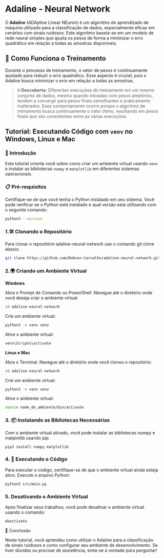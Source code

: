 # Adaline - Neural Network

O **Adaline** (ADAptive LInear NEuron) é um algoritmo de aprendizado de máquina utilizado para a classificação de dados, especialmente eficaz em cenários com sinais ruidosos. Este algoritmo baseia-se em um modelo de rede neural simples que ajusta os pesos de forma a minimizar o erro quadrático em relação a todas as amostras disponíveis.

## 🤖 Como Funciona o Treinamento

Durante o processo de treinamento, o vetor de pesos é continuamente ajustado para reduzir o erro quadrático. Esse aspecto é crucial, pois o Adaline busca minimizar o erro em relação a todas as amostras.

> **💡 Descoberta:** Diferentes execuções do treinamento em um mesmo conjunto de dados, mesmo quando iniciadas com pesos aleatórios, tendem a convergir para pesos finais semelhantes e praticamente inalterados. Esse comportamento ocorre porque o algoritmo de treinamento busca continuamente o valor ótimo, resultando em pesos finais que são consistentes entre as várias execuções.

## Tutorial: Executando Código com `venv` no Windows, Linux e Mac

### 📘 Introdução

Este tutorial orienta você sobre como criar um ambiente virtual usando `venv` e instalar as bibliotecas `numpy` e `matplotlib` em diferentes sistemas operacionais.

### 📋 Pré-requisitos

Certifique-se de que você tenha o Python instalado em seu sistema. Você pode verificar se o Python está instalado e qual versão está utilizando com o seguinte comando:

```bash
python3 --version
```

### 1.🛠️ Clonando o Repositório

Para clonar o repositório adaline-neural-network use o comando git clone abaxio.

```bash
git clone https://github.com/Robson-Carvalho/adaline-neural-network.git
```

### 2.🌍 Criando um Ambiente Virtual

**Windows**

Abra o Prompt de Comando ou PowerShell. Navegue até o diretório onde você deseja criar o ambiente virtual:

```bash
cd adaline-neural-network
```

Crie um ambiente virtual:

```bash
python3 -m venv venv
```

Ative o ambiente virtual:

```bash
venv\Scripts\activate
```

**Linux e Mac**

Abra o Terminal. Navegue até o diretório onde você clonou o repositório:

```bash
cd adaline-neural-network
```

Crie um ambiente virtual:

```bash
python3 -m venv venv
```

Ative o ambiente virtual:

```bash
source nome_do_ambiente/bin/activate
```

### 3. 📦 Instalando as Bibliotecas Necessárias

Com o ambiente virtual ativado, você pode instalar as bibliotecas numpy e matplotlib usando pip.

```bash
pip3 install numpy matplotlib
```

### 4. 🚀 Executando o Código

Para executar o código, certifique-se de que o ambiente virtual ainda esteja ativo. Execute o arquivo Python:

```bash
python3 src/main.py
```

### 5. Desativando o Ambiente Virtual

Após finalizar seus trabalhos, você pode desativar o ambiente virtual usando o comando:

```bash
deactivate
```

🎉 Conclusão

Neste tutorial, você aprendeu como utilizar o Adaline para a classificação de sinais ruidosos e como configurar seu ambiente de desenvolvimento. Se tiver dúvidas ou precisar de assistência, sinta-se à vontade para perguntar!
